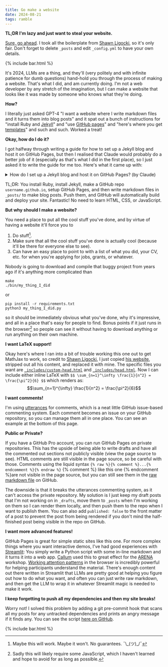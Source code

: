 ```yaml
---
title: Go make a website
date: 2024-08-21
tags: ramble
---
```


**TL;DR I'm lazy and just want to steal your website.**

[Sure, go ahead](https://github.com/davidquarel/davidquarel.github.io). I took all the boilerplate
from [Shawn Ligocki](https://www.sligocki.com/), so it's only fair. Don't forget to delete `_posts`
and edit `_config.yml` to have your own details.


{% include bar.html %}


It's 2024, LLMs are a thing, and they'll (very politely and 
with infinite patience for dumb questions) hand-hold you through the process 
of making a website.
That's what I did, and am currently doing. I'm not a web developer by any 
stretch of the imagination, but I can make a website that looks like it was 
made by someone who knows what they're doing. 


**How?**

I literally just asked 
GPT-4 "I want a website where I write markdown files and it turns them 
into blog posts" and it spat out a bunch of instructions
for "install Ruby and [Jekyll](https://jekyllrb.com/)" and 
"use [GitHub pages](https://pages.github.com/)" and 
"here's where you get [templates](https://jekyllrb.com/docs/themes/)" 
and such and such. Worked a treat!

**Okay, how do I do it?**

I got halfway through writing a guide for how to set up a Jekyll blog and host it on GitHub Pages,
but then I realised that Claude would probably do a better job of it (especially as that's what I did in the first place),
so I just asked it to write the guide for me too. Here's what it came up with:

<details markdown="block">
<summary> How do I set up a Jekyll blog and host it on GitHub Pages? (by Claude) </summary>

0. Be on Linux or Mac. If you're on Windows, consider using [WSL](https://docs.microsoft.com/en-us/windows/wsl/install) (Windows Subsystem for Linux). After setting up WSL, you can follow the Linux instructions.

1. Install Ruby
   * Windows (if not using WSL): [RubyInstaller](https://rubyinstaller.org/)
   * Mac: `brew install ruby`
   * Linux (and WSL): 
     ```
     sudo apt-get update
     sudo apt-get install ruby-full
     ```
   Verify the installation with `ruby --version` and `gem --version`.

2. Install Jekyll and create a new site
   ```
   gem install jekyll bundler
   jekyll new my-awesome-site
   cd my-awesome-site
   bundle exec jekyll serve
   ```
   Then visit `http://localhost:4000` in your browser to see your site.

3. Write a blog post
   * Create a new file in the `_posts/` directory
   * Name it `YYYY-MM-DD-title.md` (e.g., `2024-08-21-my-first-post.md`)
   * Write your post content in Markdown format

4. Preview your changes locally
   * Run `bundle exec jekyll serve`
   * Visit `http://localhost:4000` in your browser
   * The site will automatically update when you save changes to your files

5. Set up GitHub Pages
   * Create a new GitHub repository named `username.github.io` (replace `username` with your GitHub username)
   * Initialize git in your local Jekyll site directory (if not already done):
     ```
     git init
     ```
   * Add your files to git:
     ```
     git add .
     ```
   * Commit your changes:
     ```
     git commit -m "Initial commit"
     ```
   * Connect your local repository to GitHub:
     ```
     git remote add origin https://github.com/username/username.github.io.git
     ```
   * Push your changes to GitHub:
     ```
     git push -u origin main
     ```
     (Use `main` or `master` depending on your default branch name)

6. Configure GitHub Pages
   * Go to your repository on GitHub
   * Click on "Settings" > "Pages" in the left sidebar
   * Under "Source", select the branch you want to use (usually `main` or `master`)
   * Click "Save"

7. Update your site configuration
   * Open `_config.yml` in your local repository
   * Add or update the `url` field:
     ```yaml
     url: "https://username.github.io"
     ```
   * Commit and push these changes:
     ```
     git add _config.yml
     git commit -m "Update config for GitHub Pages"
     git push
     ```

8. Wait for deployment and visit your site
   * GitHub will automatically build and deploy your site (this may take a few minutes)
   * Your site should now be live at `https://username.github.io`

Remember to replace `username` with your actual GitHub username throughout these steps.

</details>

TL;DR: You install Ruby, install Jekyll, make a GitHub repo `username.github.io`, setup GitHub Pages, and then write markdown files in `_posts/` to make blog posts.
Push them, and GitHub will automatically build and deploy your site. Fantastic! No need to learn HTML, CSS, or JavaScript.

<!-- 0. Be on Linux or Mac. If you're on Windows, good luck. 
   I've heard [WSL](https://docs.microsoft.com/en-us/windows/wsl/install) is good,
   and then you can just follow the instructions for Linux, but I haven't tried it.
1. Install Ruby
  * Windows: [RubyInstaller](https://rubyinstaller.org/)
  * Mac: `brew install ruby`
  * Linux: `sudo apt-get install ruby-full`
  Verify this worked with `gem --version`.
2. Copy-paste the boilerplate from [Jekyll](https://jekyllrb.com)
```
gem install jekyll bundler
jekyll new my-awesome-site
cd my-awesome-site
bundle exec jekyll serve~~
```
and then go to `http://localhost:4000` in your browser.
3. Write a blog post in `_posts/` with the format `YYYY-MM-DD-title.md` in markdown.
4. Run `bundle exec jekyll serve` to see your changes locally. It will automatically
    update when you save the file.
5. Make a GitHub repository with the name `username.github.io` and push your changes,
where `username` is your GitHub username. -->


**But why should I make a website?**

You need a place to put all the cool stuff you've done, and by virtue of having 
a website it'll force you to
1. Do stuff[^do_stuff].
2. Make sure that all the cool stuff you've done is actually cool (because 
it'll be there for everyone else to see).
3. Can have an easy place to point to with a list of what you did, your CV, etc.
for when you're applying for jobs, grants, or whatever.

Nobody is going to download and compile that buggy project from years ago 
if it's anything more complicated than 
```
make
./bin/my_thing_I_did
```
or
```
pip install -r requirements.txt
python3 my_thing_I_did.py
```
so it should be immediately obvious what you've done, why it's impressive, 
and all in a place that's easy for people to find.
Bonus points if it just runs in the browser[^javascript] so people can see it without 
having to download anything or run anything on their own machine. 

**I want LaTeX support!**

Okay here's where I ran into a bit of trouble working this one out to get MathJax to work,
so credit to [Shawn Ligocki](https://www.sligocki.com/), I just copied [his website](https://github.com/sligocki/sligocki.github.io),
stripped out all his content, and replaced it with mine. The specific files you want 
are [`_includes/custom-head.html`](https://github.com/sligocki/sligocki.github.io/blob/main/_includes/custom-head.html)
and [`_includes/head.html`](https://github.com/sligocki/sligocki.github.io/blob/main/_includes/head.html). Now I can include either inline LaTeX with `$$ \sum_{n=1}^\infty \frac{1}{n^2} = \frac{\pi^2}{6} $$` which renders as: $$\sum_{n=1}^{\infty} \frac{1}{n^2} = \frac{\pi^2}{6}$$

[^do_stuff]: Maybe this will work. Maybe it won't. No guarantees. ¯\\\_(ツ)\_/¯
[^javascript]: Sadly this will likely require some JavaScript, which I haven't learned and hope to avoid for as long as possible. 

**I want comments!**

I'm using [utterances](https://utteranc.es/) for comments, which is a neat little
GitHub issue-based commenting system. Each comment becomes an issue on your GitHub
repository, so you can manage them all in one place. You can see an example at the bottom of this page.


**Public or Private?**

If you have a GitHub Pro account, you can run GitHub Pages on private repositories.
This has the upside of being able to write drafts and have all the commented out
sections not publicly visible (view the page source to see). HTML comments are still visible
in the page source<!-- like this one! -->, so be careful with those. Comments
using the liquid syntax `{% raw %}{% comment %}...{% endcomment %}{% endraw %}`
{% comment %} like this one {% endcomment %}are not visible in the page source,
but you can still see them in the 
[raw markdown file](https://github.com/davidquarel/davidquarel.github.io/blob/60f7ea6ece718e5e64c69dca590e96b16be73668/_posts/2024-08-21-Make-a-damn-website.md?plain=1#L203) on GitHub.

The downside is that it breaks the utterances commenting system, as it can't
access the private repository. My solution is I just keep my draft posts that I'm
not working on in `_drafts`, move them to `_posts` when I'm working on them so I can render them locally,
and then push them to the repo when I want to publish them. You can also add
`published: false` to the front matter of a post to prevent the post from being
rendered if you don't mind the half-finished post being visible in the repo on GitHub.

**I want more advanced features!**

GitHub Pages is great for simple static sites like this one.
For more complex things where you want interactive demos, I've had good experiences
with [Streamlit](https://streamlit.io/): You simply write a Python script
with some in-line markdown and it turns it into a web app. 
[Callum](https://www.perfectlynormal.co.uk/) used this to
great effect for the [ARENA](https://www.arena.education/) workshop.
[Working attention patterns](https://arena3-chapter1-transformer-interp.streamlit.app/[1.1]_Transformer_from_Scratch#attention) 
in the browser is incredibly powerful
for helping participants understand the material. There's enough content
out there written in Streamlit that LLMs are pretty good at helping you
figure out how to do what you want, and often you can just write raw
markdown, and then get the LLM to wrap it in whatever Streamlit magic
is needed to make it work.

**I keep forgetting to push all my dependencies and then my site breaks!**

Worry not! I solved this problem by adding a git pre-commit hook that
scans all my posts for any untracked dependencies and prints an angry
message if it finds any. You can see the script
[here on GitHub](https://github.com/davidquarel/davidquarel.github.io/blob/main/files/pre-commit.py).

{% include bar.html %}
